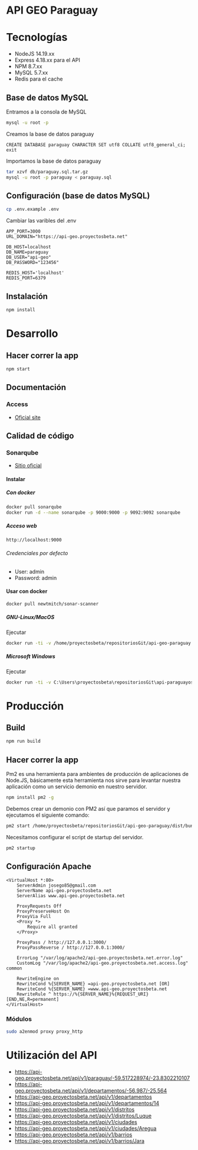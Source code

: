 # API GEO Paraguay

# Tecnologías

- NodeJS 14.19.xx
- Express 4.18.xx para el API
- NPM 8.7.xx
- MySQL 5.7.xx
- Redis para el cache  

## Base de datos MySQL

Entramos a la consola de MySQL

```bash
mysql -u root -p
```

Creamos la base de datos paraguay

```
CREATE DATABASE paraguay CHARACTER SET utf8 COLLATE utf8_general_ci;
exit
```

Importamos la base de datos paraguay

```bash
tar xzvf db/paraguay.sql.tar.gz
mysql -u root -p paraguay < paraguay.sql
```

## Configuración (base de datos MySQL)

```bash
cp .env.example .env
```

Cambiar las varibles del .env

```
APP_PORT=3000
URL_DOMAIN="https://api-geo.proyectosbeta.net"
    
DB_HOST=localhost
DB_NAME=paraguay
DB_USER="api-geo"
DB_PASSWORD="123456"

REDIS_HOST='localhost'
REDIS_PORT=6379
```

## Instalación

```bash
npm install
```

# Desarrollo

## Hacer correr la app

```bash
npm start 
```

## Documentación

### Access

- [Oficial site](https://api-geo.proyectosbeta.net/api-docs)

## Calidad de código

### Sonarqube

- [Sitio oficial](https://www.sonarqube.org/)

#### Instalar

##### Con docker

```bash
docker pull sonarqube
docker run -d --name sonarqube -p 9000:9000 -p 9092:9092 sonarqube
```

##### Acceso web

```
http://localhost:9000
```

###### Credenciales por defecto

- User: admin
- Password: admin

#### Usar con docker

```bash
docker pull newtmitch/sonar-scanner

```

##### GNU-Linux/MacOS

Ejecutar

```bash
docker run -ti -v /home/proyectosbeta/repositoriosGit/api-geo-paraguay:/usr/src --link sonarqube newtmitch/sonar-scanner
```

##### Microsoft Windows

Ejecutar

```bash
docker run -ti -v C:\Users\proyectosbeta\repositoriosGit\api-paraguayos:/usr/src --link sonarqube newtmitch/sonar-scanner
```

# Producción

## Build

```bash
npm run build
```

## Hacer correr la app
Pm2 es una herramienta para ambientes de producción de aplicaciones de Node.JS, básicamente esta herramienta nos sirve para levantar nuestra aplicación como un servicio demonio en nuestro servidor.
    
```bash
npm install pm2 -g
```

Debemos crear un demonio con PM2 así que paramos el servidor y ejecutamos el siguiente comando:

```bash    
pm2 start /home/proyectosbeta/repositoriosGit/api-geo-paraguay/dist/bundle.js --name api-geo-paraguay
```

Necesitamos configurar el script de startup del servidor.

```bash
pm2 startup
```

## Configuración Apache

```
<VirtualHost *:80>
    ServerAdmin josego85@gmail.com
    ServerName api-geo.proyectosbeta.net
    ServerAlias www.api-geo.proyectosbeta.net

    ProxyRequests Off
    ProxyPreserveHost On
    ProxyVia Full
    <Proxy *>
        Require all granted
    </Proxy>

    ProxyPass / http://127.0.0.1:3000/
    ProxyPassReverse / http://127.0.0.1:3000/

    ErrorLog "/var/log/apache2/api-geo.proyectosbeta.net.error.log"
    CustomLog "/var/log/apache2/api-geo.proyectosbeta.net.access.log" common

    RewriteEngine on
    RewriteCond %{SERVER_NAME} =api-geo.proyectosbeta.net [OR]
    RewriteCond %{SERVER_NAME} =www.api-geo.proyectosbeta.net
    RewriteRule ^ https://%{SERVER_NAME}%{REQUEST_URI} [END,NE,R=permanent]
</VirtualHost>
```

### Módulos

```bash
sudo a2enmod proxy proxy_http 
```


# Utilización del API
* https://api-geo.proyectosbeta.net/api/v1/paraguay/-59.517228974/-23.8302210107
* https://api-geo.proyectosbeta.net/api/v1/departamentos/-56.987/-25.564
* https://api-geo.proyectosbeta.net/api/v1/departamentos
* https://api-geo.proyectosbeta.net/api/v1/departamentos/14
* https://api-geo.proyectosbeta.net/api/v1/distritos
* https://api-geo.proyectosbeta.net/api/v1/distritos/Luque
* https://api-geo.proyectosbeta.net/api/v1/ciudades
* https://api-geo.proyectosbeta.net/api/v1/ciudades/Aregua
* https://api-geo.proyectosbeta.net/api/v1/barrios
* https://api-geo.proyectosbeta.net/api/v1/barrios/Jara
